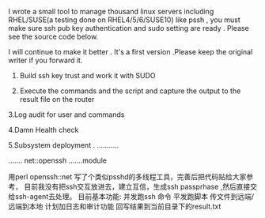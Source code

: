 I wrote a small tool to manage thousand linux servers including RHEL/SUSE(a testing done on RHEL4/5/6/SUSE10) like pssh , you must make sure ssh pub key authentication and sudo setting are ready .  Please see the source code below. 

I will continue to make it better . It's a first version .Please keep the original writer if you forward it.




1. Build ssh key trust and work it with SUDO

2. Execute the commands and the script and capture the output  to the result file on the router 

3.Log audit for user and commands

4.Damn Health check

5.Subsystem deployment . ...........

.......  net::openssh .......module

用perl openssh::net 写了个类似psshd的多线程工具，完善后把代码贴给大家参考，
目前我没有把ssh交互放进去，建立互信，生成ssh passprhase ,然后直接交给ssh-agent去处理。
目前基本功能:
并发跑ssh 命令
平发跑脚本
传文件到远端/远端到本地
计划加日志和审计功能
回写结果到当前目录下的result.txt
